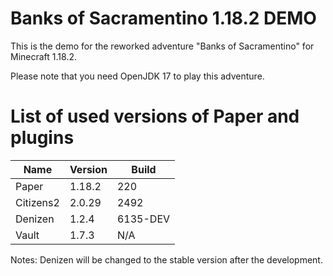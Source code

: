 # Banks of Sacramentino 1.18.2 DEMO

This is the demo for the reworked adventure "Banks of Sacramentino" for Minecraft 1.18.2.

Please note that you need OpenJDK 17 to play this adventure.

# List of used versions of Paper and plugins

| Name      | Version | Build     |
| --------- | ------- | --------- |
| Paper     | 1.18.2  | 220       |
| Citizens2 | 2.0.29  | 2492      |
| Denizen   | 1.2.4   | 6135-DEV  |
| Vault     | 1.7.3   | N/A       |

Notes:
Denizen will be changed to the stable version after the development.